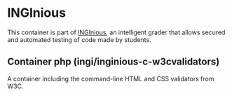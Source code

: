 INGInious
=========

This container is part of [INGInious](https://github.com/UCL-INGI/INGInious), an intelligent grader that allows secured and automated testing of code made by students.

Container php (ingi/inginious-c-w3cvalidators)
--------------------------------------------------------

A container including the command-line HTML and CSS validators from W3C.
